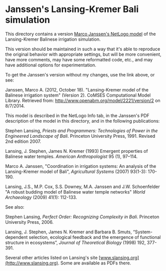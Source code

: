 Janssen's Lansing-Kremer Bali simulation
========================================

This directory contains a version [Marco Janssen's NetLogo
model](http://www.openabm.org/model/2221/version/2) of the
Lansing-Kremer Balinese irrigation simulation.  

This version should be maintained in such a way that it's able to
reproduce the original behavior with appropriate settings, but will be
more convenient, have more comments, may have some reformatted code,
etc., and may have additional options for experimentation.

To get the Janssen's version without my changes, use the link above,
or see:

Janssen, Marco A. (2012, October 18). "Lansing-Kremer model of the
Balinese irrigation system" (Version 2). CoMSES Computational Model
Library. Retrieved from: http://www.openabm.org/model/2221/version/2
on 8/7/2014.

This model is described in the NetLogo Info tab, in the Janssen's PDF
description of the model in this directory,
and in the following publications:

Stephen Lansing, *Priests and Programmers: Technologies of Power in the
Engineered Landscape of Bali*. Princeton University Press, 1991. Revised
2nd edition 2007.

Lansing, J. Stephen, James N. Kremer (1993) Emergent properties of
Balinese water temples.  *American Anthropologist* 95 (1), 97–114.

Marco A. Janssen, "Coordination in irrigation systems: An analysis of
the Lansing-Kremer model of Bali", *Agricultural Systems* (2007)
93(1-3): 170-190.

Lansing, J.S., M.P. Cox, S.S. Downey, M.A. Janssen and J.W. Schoenfelder
"A robust budding model of Balinese water temple networks" *World
Archaeology* (2009) 41(1): 112-133.

See also:

Stephen Lansing, *Perfect Order: Recognizing Complexity in Bali*.
Princeton University Press, 2006.

Lansing, J. Stephen, James N. Kremer and Barbara B. Smuts,
“System-dependent selection, ecological feedback and the emergence of
functional structure in ecosystems”, *Journal of Theoretical Biology*
(1998) 192, 377-391.

Several other articles listed on Lansing's site
[www.slansing.org](http://www.slansing.org).  Some are available as PDFs
there.
